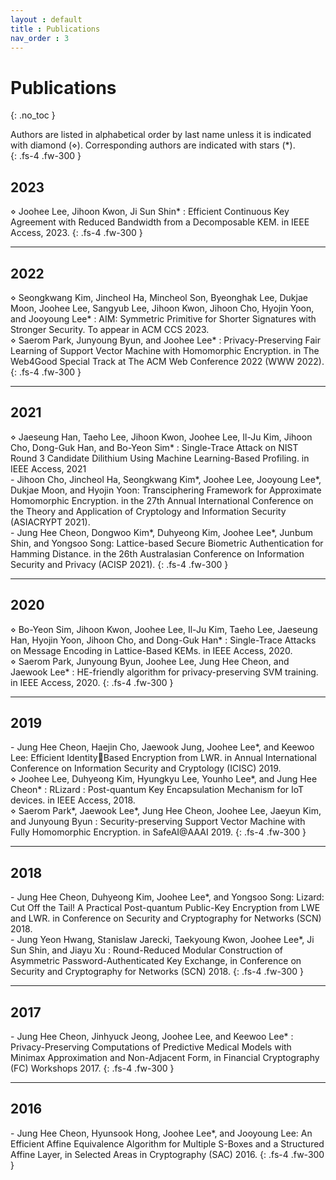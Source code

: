 ```yaml
---
layout : default
title : Publications
nav_order : 3
---
```


# Publications
{: .no_toc }

Authors are listed in alphabetical order by last name unless it is indicated with diamond (⋄). Corresponding authors are indicated with stars (\*).  
{: .fs-4 .fw-300 }

## 2023  
⋄ Joohee Lee, Jihoon Kwon, Ji Sun Shin\* : Efficient Continuous Key Agreement with Reduced
Bandwidth from a Decomposable KEM. in IEEE Access, 2023.
{: .fs-4 .fw-300 }

---
## 2022  
⋄ Seongkwang Kim, Jincheol Ha, Mincheol Son, Byeonghak Lee, Dukjae Moon, Joohee Lee,
Sangyub Lee, Jihoon Kwon, Jihoon Cho, Hyojin Yoon, and Jooyoung Lee\* : AIM: Symmetric Primitive for Shorter Signatures with Stronger Security. To appear in ACM CCS 2023.<br>
⋄ Saerom Park, Junyoung Byun, and Joohee Lee\* : Privacy-Preserving Fair Learning of Support
Vector Machine with Homomorphic Encryption. in The Web4Good Special Track at The ACM
Web Conference 2022 (WWW 2022).
{: .fs-4 .fw-300 }

---
## 2021  
⋄ Jaeseung Han, Taeho Lee, Jihoon Kwon, Joohee Lee, Il-Ju Kim, Jihoon Cho, Dong-Guk Han,
and Bo-Yeon Sim\* : Single-Trace Attack on NIST Round 3 Candidate Dilithium Using Machine
Learning-Based Profiling. in IEEE Access, 2021<br>
\- Jihoon Cho, Jincheol Ha, Seongkwang Kim\*, Joohee Lee, Jooyoung Lee\*, Dukjae Moon, and
Hyojin Yoon: Transciphering Framework for Approximate Homomorphic Encryption. in the 27th
Annual International Conference on the Theory and Application of Cryptology and Information
Security (ASIACRYPT 2021).<br>
\- Jung Hee Cheon, Dongwoo Kim\*, Duhyeong Kim, Joohee Lee\*, Junbum Shin, and Yongsoo
Song: Lattice-based Secure Biometric Authentication for Hamming Distance. in the 26th Australasian Conference on Information Security and Privacy (ACISP 2021).
{: .fs-4 .fw-300 }

---
## 2020  
⋄ Bo-Yeon Sim, Jihoon Kwon, Joohee Lee, Il-Ju Kim, Taeho Lee, Jaeseung Han, Hyojin Yoon,
Jihoon Cho, and Dong-Guk Han\* : Single-Trace Attacks on Message Encoding in Lattice-Based
KEMs. in IEEE Access, 2020.<br>
⋄ Saerom Park, Junyoung Byun, Joohee Lee, Jung Hee Cheon, and Jaewook Lee\* : HE-friendly
algorithm for privacy-preserving SVM training. in IEEE Access, 2020.
{: .fs-4 .fw-300 }

---
## 2019  
\- Jung Hee Cheon, Haejin Cho, Jaewook Jung, Joohee Lee\*, and Keewoo Lee: Efficient IdentityBased Encryption from LWR. in Annual International Conference on Information Security and
Cryptology (ICISC) 2019.<br>
⋄ Joohee Lee, Duhyeong Kim, Hyungkyu Lee, Younho Lee\*, and Jung Hee Cheon\* : RLizard : 
Post-quantum Key Encapsulation Mechanism for IoT devices. in IEEE Access, 2018.<br>
⋄ Saerom Park\*, Jaewook Lee\*, Jung Hee Cheon, Joohee Lee, Jaeyun Kim, and Junyoung Byun : 
Security-preserving Support Vector Machine with Fully Homomorphic Encryption. in SafeAI@AAAI
2019.
{: .fs-4 .fw-300 }

---
## 2018  
\- Jung Hee Cheon, Duhyeong Kim, Joohee Lee\*, and Yongsoo Song: Lizard: Cut Off the Tail! A
Practical Post-quantum Public-Key Encryption from LWE and LWR. in Conference on Security
and Cryptography for Networks (SCN) 2018.<br>
\- Jung Yeon Hwang, Stanislaw Jarecki, Taekyoung Kwon, Joohee Lee\*, Ji Sun Shin, and Jiayu Xu : 
Round-Reduced Modular Construction of Asymmetric Password-Authenticated Key Exchange, in
Conference on Security and Cryptography for Networks (SCN) 2018.
{: .fs-4 .fw-300 }

---
## 2017  
\- Jung Hee Cheon, Jinhyuck Jeong, Joohee Lee, and Keewoo Lee\* : Privacy-Preserving Computations of Predictive Medical Models with Minimax Approximation and Non-Adjacent Form, in
Financial Cryptography (FC) Workshops 2017.
{: .fs-4 .fw-300 }

---
## 2016  
\- Jung Hee Cheon, Hyunsook Hong, Joohee Lee\*, and Jooyoung Lee: An Efficient Affine Equivalence Algorithm for Multiple S-Boxes and a Structured Affine Layer, in Selected Areas in Cryptography (SAC) 2016.
{: .fs-4 .fw-300 }
<br>
